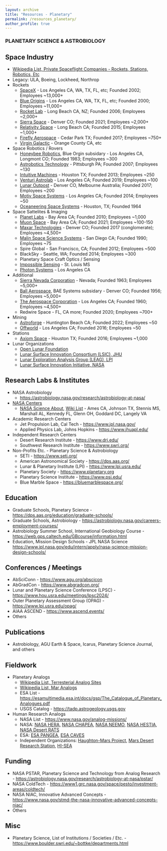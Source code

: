 ```yaml
---
layout: archive
title: "Resources - Planetary"
permalink: /resources_planetary/
author_profile: true
---
```


### PLANETARY SCIENCE & ASTROBIOLOGY

## Space Industry
- [Wikipedia List, Private Spaceflight Companies - Rockets, Stations, Robotics, Etc](https://en.wikipedia.org/wiki/List_of_private_spaceflight_companies)
- Legacy: ULA, Boeing, Lockheed, Northrop
- Rockets
	- [SpaceX](https://www.spacex.com) - Los Angeles CA, WA, TX, FL, etc; Founded 2002; Employees ~13,000+
	- [Blue Origins](https://www.blueorigin.com) - Los Angeles CA, WA, TX, FL, etc; Founded 2000; Employees ~11,000+
	- [Rocket Lab](https://www.rocketlabusa.com) - Long Beach CA, NZ; Founded 2006; Employees ~2,000+
	- [Sierra Space](https://www.sierraspace.com) - Denver CO; Founded 2021; Employees ~2,000+
	- [Relativity Space](https://www.relativityspace.com) - Long Beach CA; Founded 2015; Employees ~1,000+
	- [Firefly Aerospace](https://fireflyspace.com) - Cedar Park TX; Founded 2017; Employees ~750+
	- [Virgin Galactic](https://www.virgingalactic.com) - Orange County CA, etc
- Space Robotics / Rovers
	- [Honeybee Robotics](https://www.honeybeerobotics.com/), Blue Orgin subsidary - Los Angeles CA, Longmont CO; Founded 1983; Employees ~300 
	- [Astrobotics Technology](https://www.astrobotic.com/) - Pittsburgh PA; Founded 2007; Employees ~130
	- [Intuitive Machines](https://www.intuitivemachines.com/) - Houston TX; Founded 2013; Employees ~250
	- [Venturi Astrolab](https://www.astrolab.space) - Los Angeles CA; Founded 2019; Employees ~100
	- [Lunar Outpost](https://www.lunaroutpost.com) - Denver CO, Melbourne Australia; Founded 2017; Employees ~200
	- [Motiv Space Systems](https://motivss.com) - Los Angeles CA; Founded 2014; Employees ~50
	- [Oceaneering Space Systems](https://www.oceaneering.com/space-systems/) - Houston, TX; Founded 1964
- Space Sattelites & Imaging
	- [Planet Labs](https://www.planet.com) - Bay Area CA; Founded 2010; Employees ~1,000
	- [Muon Space](https://www.muonspace.com) - Bay Area CA; Founded 2021; Employees ~100-150
	- [Maxar Technologies](https://www.maxar.com) - Denver CO; Founded 2017 (conglomerate); Employees ~4,500+
	- [Malin Space Science Systems](https://www.msss.com) - San Diego CA; Founded 1990; Employees ~75
	- Spire Global - San Francisco, CA; Founded 2012; Employees ~500
	- BlackSky - Seattle, WA; Founded 2014; Employees ~300
	- Planetary Space Craft Optics / Sensing
	- [Impossible Sensing](https://www.impossiblesensing.com/) - St. Louis MS
	- [Photon Systems](https://photonsystems.com/) - Los Angeles CA
- Additional
	- [Sierra Nevada Corporation](https://www.sncorp.com) - Nevada; Founded 1963; Employees ~5,000+
	- [Ball Aerospace](https://www.ball.com), BAE Systems subsidary - Denver CO; Founded 1956; Employees ~5,000+
	- [The Aerospace Corporation](https://aerospace.org) - Los Angeles CA; Founded 1960; Employees ~4,500+
	- Redwire Space - FL, CA more; Founded 2020; Employees ~700+
- Mining 
	- [Astroforge](https://www.astroforge.io) - Huntington Beach CA; Founded 2022; Employees ~50
	- [Offworld](https://www.offworld.ai) - Los Angeles CA; Founded 2016; Employees ~50
- Stations
	- [Axiom Space](https://www.axiomspace.com) - Houston TX; Founded 2016; Employees ~1,000
- Lunar Organizations
	-  [Open Lunar Foundation](https://www.openlunar.org)
	-  [Lunar Surface Innovation Consortium (LSIC), JHU](https://lsic.jhuapl.edu)
	-  [Lunar Exploration Analysis Group (LEAG), LPI](https://www.lpi.usra.edu/leag/)
	-  [Lunar Surface Innovation Initiative, NASA](https://www.nasa.gov/space-technology-mission-directorate/lunar-surface-innovation-initiative/)


## Research Labs & Institutes
- NASA Astrobiology 
	- https://astrobiology.nasa.gov/research/astrobiology-at-nasa/
- [NASA Centers](https://www.nasa.gov/centers-and-facilities/) 
	- [NASA Science About](https://science.nasa.gov/about-us/nasa-centers/), [Wiki List](https://en.wikipedia.org/wiki/NASA_facilities) - Ames CA, Johnson TX, Stennis MS, Marshall AL, Kennedy FL, Glenn OH, Goddard DC, Langely VA 
- Academic Research Centers
	- Jet Propulsion Lab, Cal Tech - https://www.jpl.nasa.gov/
	- Applied Physics Lab, Johns Hopkins - https://www.jhuapl.edu/
- Independent Research Centers 
	- Desert Research Institute - https://www.dri.edu/
	- Southwest Research Institute - https://www.swri.org/
- Non-Profits Etc. - Planetary Science & Astrobiology
	- SETI - https://www.seti.org/
	- American Astronomical Society - https://dps.aas.org/
	- Lunar & Planetary Institute (LPI) - https://www.lpi.usra.edu/
	- Planetary Society - https://www.planetary.org
	- Planetary Science Institute - https://www.psi.edu/
	- Blue Marble Space - https://bluemarblespace.org/

## Education
- Graduate Schools, Planetary Science - https://dps.aas.org/education/graduate-schools/
- Graduate Schools, Astrobiology - https://astrobiology.nasa.gov/careers-employment-courses/
- Astrobiology Summer School, International Geobiology Course - https://web.gps.caltech.edu/GBcourse/information.html
- Education, Mission Design Schools - JPL NASA Science  https://www.jpl.nasa.gov/edu/intern/apply/nasa-science-mission-design-schools/

## Conferences / Meetings
- AbSciConn - https://www.agu.org/abscicon
- AbGradCon - https://www.abgradcon.org/
- Lunar and Planetary Science Conference (LPSC) - https://www.hou.usra.edu/meetings/lpsc2024/
- Outer Planetary Assessment Group (OPAG) - https://www.lpi.usra.edu/opag/
- AIAA ASCEND - https://www.ascend.events/
- Others

## Publications
- Astrobiology, AGU Earth & Space, Icarus, Planetary Science Journal, and others

## Fieldwork
- Planetary Analogs
	- [Wikipedia List, Terresterial Analog Sites](https://en.wikipedia.org/wiki/Terrestrial_analogue_site)
	- [Wikipedia List, Mar Analogs](https://en.wikipedia.org/wiki/List_of_Mars_analogs)
	- ESA List - https://esamultimedia.esa.int/docs/gsp/The_Catalogue_of_Planetary_Analogues.pdf
	- USGS Catalog - https://tadp.astrogeology.usgs.gov
- Human Research Analogs
	- NASA List - https://www.nasa.gov/analog-missions/
	- NASA: [NASA HERA](https://analogstudies.jsc.nasa.gov/hera), [NASA CHAPEA](https://www.nasa.gov/humans-in-space/chapea/), [NASA NEEMO](https://www.nasa.gov/mission/neemo/), [NASA HESTIA](https://www.nasa.gov/mission/hestia/), [NASA Desert RATS](https://www.nasa.gov/mission/desert-research-and-technology-studies-desert-rats/) 
	- ESA: [ESA PANGEA](https://www.esa.int/Science_Exploration/Human_and_Robotic_Exploration/CAVES_and_Pangaea/What_is_PANGAEA), [ESA CAVES](https://www.esa.int/Science_Exploration/Human_and_Robotic_Exploration/CAVES_and_Pangaea/What_is_CAVES)
	- Independent Organizations: [Haughton-Mars Project](https://www.marsinstitute.no/hmp), [Mars Desert Research Station](http://mdrs.marssociety.org), [HI-SEA](https://www.hi-seas.org)

## Funding
- NASA PSTAR, Planetary Science and Technology from Analog Research - https://astrobiology.nasa.gov/research/astrobiology-at-nasa/pstar/
- NASA ColdTech - https://www1.grc.nasa.gov/space/pesto/investment-areas/coldtech/
- NASA NIAC, Innovative Advanced Concepts - https://www.nasa.gov/stmd-the-nasa-innovative-advanced-concepts-niac/
- Others

	
## Misc
- Planetary Science, List of Institutions / Societies / Etc. - https://www.boulder.swri.edu/~bottke/departments.html

	
	
<!---
Need to update / review

NASA Robotics: https://www.nasa.gov/astrobee/, humanoid one

--->
